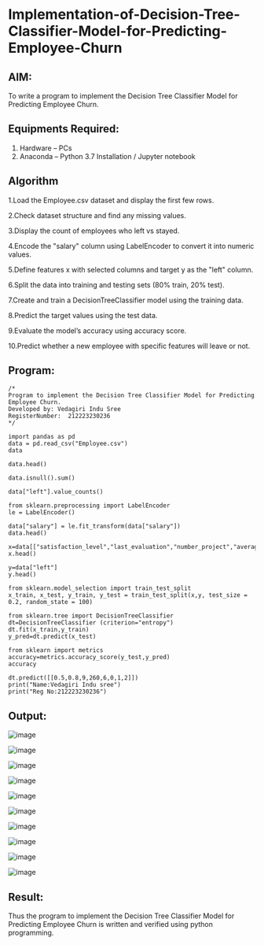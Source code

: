 # Implementation-of-Decision-Tree-Classifier-Model-for-Predicting-Employee-Churn

## AIM:
To write a program to implement the Decision Tree Classifier Model for Predicting Employee Churn.

## Equipments Required:
1. Hardware – PCs
2. Anaconda – Python 3.7 Installation / Jupyter notebook

## Algorithm
1.Load the Employee.csv dataset and display the first few rows.

2.Check dataset structure and find any missing values.

3.Display the count of employees who left vs stayed.

4.Encode the "salary" column using LabelEncoder to convert it into numeric values.

5.Define features x with selected columns and target y as the "left" column.

6.Split the data into training and testing sets (80% train, 20% test).

7.Create and train a DecisionTreeClassifier model using the training data.

8.Predict the target values using the test data.

9.Evaluate the model’s accuracy using accuracy score.

10.Predict whether a new employee with specific features will leave or not. 

## Program:
```
/*
Program to implement the Decision Tree Classifier Model for Predicting Employee Churn.
Developed by: Vedagiri Indu Sree
RegisterNumber:  212223230236
*/
```
```
import pandas as pd
data = pd.read_csv("Employee.csv")
data

data.head()

data.isnull().sum()

data["left"].value_counts()

from sklearn.preprocessing import LabelEncoder
le = LabelEncoder()

data["salary"] = le.fit_transform(data["salary"])
data.head()

x=data[["satisfaction_level","last_evaluation","number_project","average_montly_hours","time_spend_company","Work_accident","promotion_last_5years","salary"]]
x.head()

y=data["left"]
y.head()

from sklearn.model_selection import train_test_split
x_train, x_test, y_train, y_test = train_test_split(x,y, test_size = 0.2, random_state = 100)

from sklearn.tree import DecisionTreeClassifier
dt=DecisionTreeClassifier (criterion="entropy")
dt.fit(x_train,y_train)
y_pred=dt.predict(x_test)

from sklearn import metrics
accuracy=metrics.accuracy_score(y_test,y_pred)
accuracy

dt.predict([[0.5,0.8,9,260,6,0,1,2]])
print("Name:Vedagiri Indu sree")
print("Reg No:212223230236")
```
## Output:
![image](https://github.com/user-attachments/assets/b3d0b8f2-73a4-4716-841a-29e05b3b92b0)

![image](https://github.com/user-attachments/assets/587fd560-42ee-4940-abeb-8220822aee04)

![image](https://github.com/user-attachments/assets/e465206a-0e48-48bd-9f02-8dfcbdf12717)

![image](https://github.com/user-attachments/assets/451eed50-2906-49d6-a8df-22e594bb4c60)

![image](https://github.com/user-attachments/assets/b0f9d6b0-aafc-4ffc-b503-657ee5aaa372)

![image](https://github.com/user-attachments/assets/818c9cb1-c089-462b-9021-b8bc27a3b25b)

![image](https://github.com/user-attachments/assets/257af569-982a-42d2-896f-17d2de7e33d2)

![image](https://github.com/user-attachments/assets/cf5fd279-f982-40cd-aad0-217f67c28b53)

![image](https://github.com/user-attachments/assets/94fe16e3-c72a-4d40-a909-af97b6188f4c)

![image](https://github.com/user-attachments/assets/02f7721b-be89-4e85-af6a-c70f9b7d3d34)


## Result:
Thus the program to implement the  Decision Tree Classifier Model for Predicting Employee Churn is written and verified using python programming.
